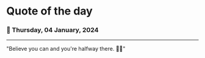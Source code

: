 
# Quote of the day
### 📅 Thursday, 04 January, 2024
------
"Believe you can and you're halfway there. 💪✨"
